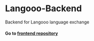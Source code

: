 # Langooo-Backend
Backend for Langooo language exchange

#### Go to [frontend repository](https://github.com/matthew-08/langoo-frontend)
